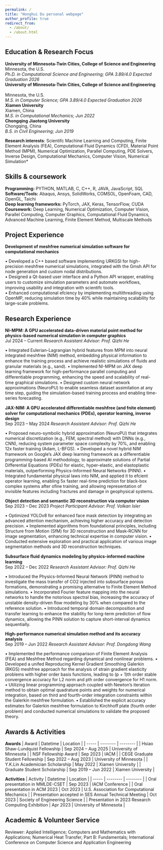 ```yaml
---
permalink: /
title: "Honghui Du personal webpage"
author_profile: true
redirect_from: 
  - /about/
  - /about.html
---
```



Education & Research Focus
------
**University of Minnesota-Twin Cities, College of Science and Engineering** <br>
Minnesota, the U.S. <br>
*Ph.D. in Computational Science and Engineering; GPA 3.89/4.0 	Expected Graduation 2026* <br>
**University of Minnesota-Twin Cities, College of Science and Engineering** <br>	
Minnesota, the U.S. <br>
*M.S. in Computer Science; GPA 3.89/4.0 	Expected Graduation 2026* <br>
**Xiamen University** <br>
Xiamen, China <br>
*M.S. in Computational Mechanics; 	Jun 2022* <br>
**Chongqing Jiaotong University** <br>
Chongqing, China <br>
*B.S. in Civil Engineering; 	Jun 2019* <br>

**Research interests**: Scientifc Machine Learning and Computing, Finite Element Analysis (FEA), Computational Fluid Dynamics (CFD), Material Point Method (MPM), Numerical Optimization, Parallel Computing, PDE Solvers, Inverse Design, Computational Mechanics, Computer Vision, Numerical Simulation* <br>

Skills & coursework
------
**Programming:** PYTHON, MATLAB, C, C++, R, JAVA, JavaScript, SQL <br>
**Software/Tools:** Abaqus, Ansys, SolidWorks, COMSOL, OpenFoam, CAD, OpenGL, Taichi <br>
**Deep learning frameworks:** PyTorch, JAX, Keras, TensorFlow, CUDA <br>
**Coursework:** Deep Learning, Numerical Optimization, Computer Vision, Parallel Computing, Computer Graphics, Computational Fluid Dynamics, Advanced Machine Learning, Finite Element Method, Multiscale Methods <br>

Project Experience
------
**Development of meshfree numerical simulation software for computational mechanics** <br>

• Developed a C++ based software implementing URKGSI for high-precision meshfree numerical simulations, integrated with the Gmsh API for node generation and custom nodal distributions. <br>
• Designed a Qt-based user interface and a Python API wrapper, enabling users to customize simulation parameters and automate workﬂows, improving usability and integration with scientifc tools. <br>
• Enhanced computational efciency by implementing multithreading using OpenMP, reducing simulation time by 40% while maintaining scalability for large-scale problems. <br>

Research Experience
------
**NI-MPM: A GPU accelerated data-driven material point method for physics-based numerical simulation in computer graphics**  
Jul 2024 – Current 
*Research Assistant Advisor: Prof. Qizhi He* 

• Integrated Eulerian-Lagrangian hybrid features from MPM into neural integrated meshfree (NIM) method,
embedding physical information to enhance the training process and achieve realistic simulations of ﬂuids and
granular materials (e.g., sand).
• Implemented NI-MPM on JAX deep learning framework for high-performance parallel computing and diﬀerentiable
programming, enhancing the speed and scalability of real-time graphical simulations.
• Designed custom neural network approximations (NeuroPU) to enable seamless dataset assimilation at any time
step, guiding the simulation-based training process and enabling time-series forecasting.

**JAX-NIM: A GPU accelerated diﬀerentiable meshfree (and fnite element) solver for computational mechanics (PDEs), operator learning, inverse design**  
Sep 2023 – May 2024 
*Research Assistant Advisor: Prof. Qizhi He* 

• Proposed neuro-symbolic hybrid approximation (NeuroPU) that integrates numerical discretization (e.g., FEM,
spectral method) with DNNs (e.g., CNN), reducing system parameter space complexity by 70%, and enabling 12x
faster training (Adam, L-BFGS).
• Developed a novel hybrid NIM framework on Google’s JAX deep learning framework as a diﬀerentiable
programming-based AI methodology, to approximate solutions of Partial Diﬀerential Equations (PDEs) for elastic,
hyper-elastic, and elastoplastic materials, outperforming Physics-Informed Neural Networks (PINN).
• Integrated fundamental physical laws into NIM, and applied it to efcient operator learning, enabling 5x faster
real-time prediction for black-box complex systems after ofine training, and allowing representation of invisible
features including fractures and damage in geophysical systems.

**Object detection and semantic 3D reconstruction via computer vision**  
Sep 2023 – Dec 2023 
*Project Participant Advisor: Prof. Volkan Isler* 

• Optimized YOLOv8 for enhanced face mask detection by integrating an advanced attention mechanism, achieving
higher accuracy and detection precision.
• Implemented algorithms from foundational principles, including Structure from Motion (SfM) for 3D reconstruction
and Mask-RCNN for image segmentation, enhancing technical expertise in computer vision.
• Conducted extensive exploration and practical application of various image segmentation methods and 3D
reconstruction techniques.

**Subsurface ﬂuid dynamics modeling by physics-informed machine learning**  
Sep 2022 – Dec 2022 
*Research Assistant Advisor: Prof. Qizhi He* 

• Introduced the Physics-Informed Neural Network (PINN) method to investigate the mass transfer of CO2 injected
into subsurface porous formations, demonstrating a promising alternative to Finite Element Method simulations.
• Incorporated Fourier feature mapping into the neural networks to handle the notorious spectral bias, increasing the
accuracy of unstable density-driven ﬂow modeling by 30% when compared to the reference solution.
• Introduced temporal domain decomposition and transfer learning to enhance the stability for long-term prediction
of ﬂow dynamics, allowing the PINN solution to capture short-interval dynamics sequentially.

**High-performance numerical simulation method and its accuracy analysis**  
Sep 2019 – Jun 2022 
*Research Assistant Advisor: Prof. Dongdong Wang* 

• Implemented the performance comparison of Finite Element Analysis (FEA) and Meshfree Method regarding
dynamical and nonlinear problems.
• Developed a unifed Reproducing Kernel Gradient Smoothing Galerkin (RKGS) meshfree approach for the analysis
of strain gradient elasticity problems with higher order basis functions, leading to (p + 1)th order stable convergence
accuracy for L2 norm and pth order convergence for H1 norm.
• Utilizing linear programming approach coupled with Newton’s iteration method to obtain optimal quadrature
points and weights for numerical integration, based on third and fourth-order integration constraints within the
Galerkin meshfree formulation.
• Established the explicit accuracy estimates for Galerkin meshfree formulation to Kirchhoﬀ plate (fourth order
problem) and conducted numerical simulations to validate the proposed theory.

Awards & Activities
------
**Awards**
| Award | Datetime | Location |
| ----- | -------- | -------- |
| Hsiao Shaw-Lundquist Fellowship | Sep 2024 – Aug 2025 | University of Minnesota | 
| NSF Fellowship Award | Sep 2023 | IACM | 
| CEGE Graduate Student Fellowship | Sep 2022 – Aug 2023 | University of Minnesota | 
| Y.K.Lin Academician Scholarship | May 2022 | Xiamen University | 
| Graduate Student Scholarship | Sep 2019 – Jun 2022 | Xiamen University | 

**Activities**
| Activity | Datetime | Location |
| ----- | -------- | -------- |
| Oral presentation in MMLDE-CSET | Sep 2023 | IACM Conference | 
| Oral presentation in ACM 2023 | Oct 2023 | U.S. Association for Computational Mechanics | 
| Presentation accepted in SES Annual Technical Meeting | Oct 2023 | Society of Engineering Science | 
| Presentation in 2023 Research Computing Exhibition | Apr 2023 | University of Minnesota | 

Academic & Volunteer Service
------
Reviewer: Applied Intelligence; Computers and Mathematics with Applications; Numerical Heat Transfer, Part B: Fundamentals; International Conference on Computer Science and Application Engineering
